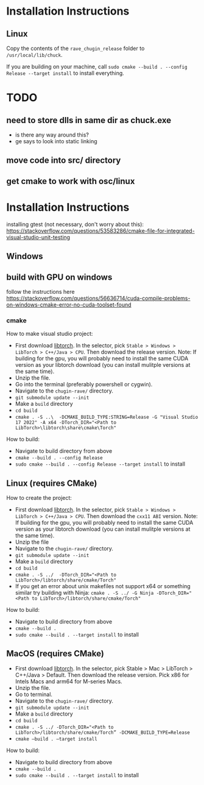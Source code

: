 # Installation Instructions
## Linux
Copy the contents of the `rave_chugin_release` folder to `/usr/local/lib/chuck`.

If you are building on your machine, call `sudo cmake --build . --config Release --target install` to install everything.

# TODO
## need to store dlls in same dir as chuck.exe
- is there any way around this?
- ge says to look into static linking
## move code into src/ directory
## get cmake to work with osc/linux


# Installation Instructions
installing gtest (not necessary, don't worry about this): https://stackoverflow.com/questions/53583286/cmake-file-for-integrated-visual-studio-unit-testing

## Windows
## build with GPU on windows
follow the instructions here https://stackoverflow.com/questions/56636714/cuda-compile-problems-on-windows-cmake-error-no-cuda-toolset-found


### cmake
How to make visual studio project:

- First download [libtorch](https://pytorch.org/get-started/locally/). In the selector, pick `Stable > Windows > LibTorch > C++/Java > CPU`. Then download the release version. Note: If building for the gpu, you will probably need to install the same CUDA version as your libtorch download (you can install mulitple versions at the same time).
- Unzip the file.
- Go into the terminal (preferably powershell or cygwin).
- Navigate to the `chugin-rave/` directory.
- `git submodule update --init`
- Make a `build` directory
- `cd build`
- `cmake . -S ..\  -DCMAKE_BUILD_TYPE:STRING=Release -G "Visual Studio 17 2022" -A x64 -DTorch_DIR="<Path to LibTorch>\libtorch\share\cmake\Torch"`

How to build:
- Navigate to build directory from above
- `cmake --build . --config Release`
- `sudo cmake --build . --config Release --target install` to install

## Linux (requires CMake)
How to create the project:

- First download [libtorch](https://pytorch.org/get-started/locally/). In the selector, pick `Stable > Windows > LibTorch > C++/Java > CPU`. Then download the `cxx11 ABI` version. Note: If building for the gpu, you will probably need to install the same CUDA version as your libtorch download (you can install mulitple versions at the same time).
- Unzip the file
- Navigate to the `chugin-rave/` directory.
- `git submodule update --init`
-  Make a `build` directory
-  `cd build`
-  `cmake . -S ../  -DTorch_DIR="<Path to LibTorch>/libtorch/share/cmake/Torch"`
-  If you get an error about unix makefiles not support x64 or something similar try building with Ninja: `cmake . -S ../ -G Ninja -DTorch_DIR="<Path to LibTorch>/libtorch/share/cmake/Torch"`

How to build:
- Navigate to build directory from above
- `cmake --build . `
- `sudo cmake --build . --target install` to install

## MacOS (requires CMake)
- First download [libtorch](https://pytorch.org/get-started/locally/). In the selector, pick Stable > Mac > LibTorch > C++/Java > Default. Then download the release version. Pick x86 for Intels Macs and arm64 for M-series Macs.
- Unzip the file.
- Go to terminal.
- Navigate to the `chugin-rave/` directory.
- `git submodule update --init`
- Make a `build` directory
- `cd build`
- `cmake . -S ../ -DTorch_DIR="<Path to LibTorch>/libtorch/share/cmake/Torch” -DCMAKE_BUILD_TYPE=Release`
- `cmake —build . —target install`

How to build:
- Navigate to build directory from above
- `cmake --build . `
- `sudo cmake --build . --target install` to install
